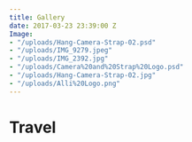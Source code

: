 ```yaml
---
title: Gallery
date: 2017-03-23 23:39:00 Z
Image:
- "/uploads/Hang-Camera-Strap-02.psd"
- "/uploads/IMG_9279.jpeg"
- "/uploads/IMG_2392.jpg"
- "/uploads/Camera%20and%20Strap%20Logo.psd"
- "/uploads/Hang-Camera-Strap-02.jpg"
- "/uploads/Alli%20Logo.png"
---
```


# Travel